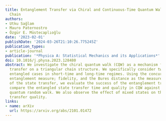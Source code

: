 ```yaml
---
title: Entanglement Transfer via Chiral and Continuous-Time Quantum Walks on a Triangular
  Chain
authors:
- Utku Sağlam
- Mauro Paternostro
- Özgür E. Müstecaplıoğlu
date: '2023-02-01'
publishDate: '2024-03-26T21:10:26.775245Z'
publication_types:
- article-journal
publication: '*Physica A: Statistical Mechanics and its Applications*'
doi: 10.1016/j.physa.2023.128480
abstract: We investigate the chiral quantum walk (CQW) as a mechanism for an entanglement
  transfer on a triangular chain structure. We specifically consider two-site spatially
  entangled cases in short-time and long-time regimes. Using the concurrence as an
  entanglement measure; fidelity, and the Bures distance as the measure of the quality
  of the state transfer, we evaluate the success of the entanglement transfer. We
  compare the entangled state transfer time and quality in CQW against a continuous-time
  quantum random walk. We also observe the effect of mixed states on the entanglement
  transfer quality.
links:
- name: arXiv
  url: https://arxiv.org/abs/2101.01472
---
```

